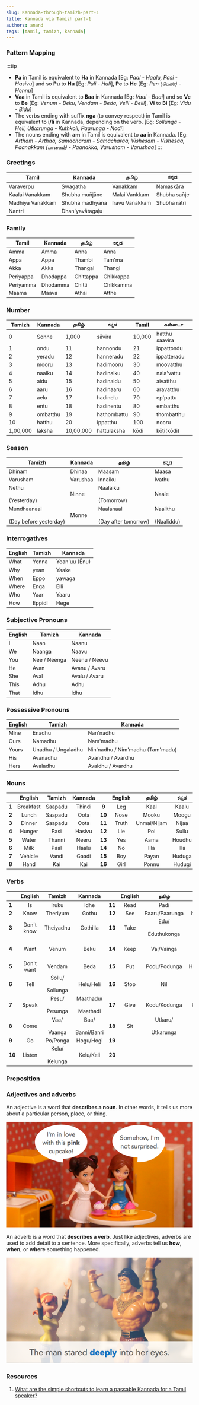 ```yaml
---
slug: Kannada-through-tamizh-part-1
title: Kannada via Tamizh part-1
authors: anand
tags: [tamil, tamizh, kannada]
---
```


<!-- import Highlight from '@site/src/components/Highlight'; -->

<!-- <Highlight color='#800031' highlight='fg' fontWeight='bold'> ECMA International</Highlight>  -->

### Pattern Mapping

:::tip
* **Pa** in Tamil is equivalent to **Ha** in Kannada [Eg: *Paal - Haalu, Pasi - Hasivu*] and so **Pu** to **Hu** [Eg: *Puli - Huli*], **Pe** to **He** [Eg: *Pen (பெண்) - Hennu*]
* **Vaa** in Tamil is equivalent to **Baa** in Kannada [Eg: *Vaai - Baai*] and so **Ve** to **Be** [Eg: *Venum - Beku, Vendam - Beda, Velli - Belli*], **Vi** to **Bi** [Eg: *Vidu - Bidu*]
* The verbs ending with suffix **nga** (to convey respect) in Tamil is equivalent to **i/li** in Kannada, depending on the verb. [Eg: *Sollunga - Heli, Utkarunga - Kuthkoli, Paarunga - Nodi*]
* The nouns ending with **am** in Tamil is equivalent to **aa** in Kannada. [Eg: *Artham - Arthaa, Samacharam - Samacharaa, Vishesam - Vishesaa, Paanakkam (பானகம்) - Paanakka, Varusham - Varushaa*]
:::

<!--truncate-->

### Greetings

| **Tamil**        | **Kannada**     | **தமிழ்**     | **ಕನ್ನಡ**    |
|------------------|-----------------|----------------|--------------|
| Varaverpu        | Swagatha        | Vanakkam       | Namaskāra    |
| Kaalai Vanakkam  | Shubha mun̄jāne  | Malai Vankkam  | Shubha san̄je |
| Madhiya Vanakkam | Shubha madhyāna | Iravu Vanakkam | Shubha rātri |
| Nantri           | Dhan'yavātagaḷu |                |              |

### Family

| **Tamil** |     **Kannada** |**தமிழ்** | **ಕನ್ನಡ** |
|-----------|-----------------|-----------|-----------|
| Amma      | Amma            | Anna      | Anna      |
| Appa      | Appa            | Thambi    | Tam'ma    |
| Akka      | Akka            | Thangai   | Thangi    |
| Periyappa | Dhodappa        | Chittappa | Chikkappa |
| Periyamma | Dhodamma        | Chitti    | Chikkamma |
| Maama     | Maava           | Athai     | Atthe     |

### Number

| **Tamizh** | **Kannada**     | **தமிழ்**| **ಕನ್ನಡ**   | **Tamil** | **கன்னடா**   |
|------------|-----------------|-----------|-------------|-----------|------------------|
| 0          | Sonne           | 1,000     | sāvira      | 10,000    | hatthu   saavira |
| 1          | ondu            | 11        | hannondu    | 21        | ippattondu       |
| 2          | yeradu          | 12        | hanneradu   | 22        | ippatteradu      |
| 3          | mooru           | 13        | hadimooru   | 30        | moovatthu        |
| 4          | naalku          | 14        | hadinalku   | 40        | nala'vattu       |
| 5          | aidu            | 15        | hadinaidu   | 50        | aivatthu         |
| 6          | aaru            | 16        | hadinaaru   | 60        | aravatthu        |
| 7          | aelu            | 17        | hadinelu    | 70        | ep'pattu         |
| 8          | entu            | 18        | hadinentu   | 80        | embatthu         |
| 9          | ombatthu        | 19        | hathombattu | 90        | thombatthu       |
| 10         | hatthu          | 20        | ippatthu    | 100       | nooru            |
| 1,00,000   | laksha          | 10,00,000 | hattulaksha | kōdi      | kōṭi(kōdi)       |

### Season

| **Tamizh**                            | **Kannada**        | **தமிழ்**                        | **ಕನ್ನಡ**             |
|---------------------------------------|--------------------|-----------------------------------|------------------------|
| Dhinam                                | Dhinaa             | Maasam                            | Maasa                  |
| Varusham                              | Varushaa           | Innaiku                           | Ivathu                 |
| Nethu<br></br>(Yesterday)             | Ninne              | Naalaiku<br></br>(Tomorrow)        | Naale                 |
| Mundhaanaal<br></br>(Day before yesterday) | Monne              | Naalanaal<br></br>(Day after tomorrow) | Naalithu<br></br>(Naaliddu) |

### Interrogatives

| **English** | **Tamizh** | **Kannada**     |
|-------------|------------|-----------------|
| What        | Yenna      | Yean'uu (Ēnu)   |
| Why         | yean       | Yaake           |
| When        | Eppo       | yawaga          |
| Where       | Enga       | Elli            |
| Who         | Yaar       | Yaaru           |
| How         | Eppidi     | Hege            |

### Subjective Pronouns

| **English** | **Tamizh**   |     **Kannada** |
|-------------|--------------|-----------------|
| I           | Naan         | Naanu           |
| We          | Naanga       | Naavu           |
| You         | Nee / Neenga | Neenu / Neevu   |
| He          | Avan         | Avanu / Avaru   |
| She         | Aval         | Avalu / Avaru   |
| This        | Adhu         | Adhu            |
| That        | Idhu         | Idhu            |

### Possessive Pronouns

| **English** | **Tamizh**         | **Kannada**                      |
|-------------|--------------------|----------------------------------|
| Mine        | Enadhu             | Nan'nadhu                        |
| Ours        | Namadhu            | Nam'madhu                        |
| Yours       | Unadhu / Ungaladhu | Nin'nadhu / Nim'madhu (Tam'madu) |
| His         | Avanadhu           | Avandhu / Avardhu                |
| Hers        | Avaladhu           | Avaldhu / Avardhu                |

### Nouns

|       | **English** | **Tamizh** | **Kannada** |        | **English** |   **தமிழ்**  | **ಕನ್ನಡ** |
|-------|:-----------:|:----------:|:-----------:|:------:|:-----------:|:-----------:|:--------:|
| **1** | Breakfast   | Saapadu    | Thindi      | **9**  | Leg         | Kaal        | Kaalu    |
| **2** | Lunch       | Saapadu    | Oota        | **10** | Nose        | Mooku       | Moogu    |
| **3** | Dinner      | Saapadu    | Oota        | **11** | Truth       | Unmai/Nijam | Nijaa    |
| **4** | Hunger      | Pasi       | Hasivu      | **12** | Lie         | Poi         | Sullu    |
| **5** | Water       | Thanni     | Neeru       | **13** | Yes         | Aama        | Houdhu   |
| **6** | Milk        | Paal       | Haalu       | **14** | No          | Illa        | Illa     |
| **7** | Vehicle     | Vandi      | Gaadi       | **15** | Boy         | Payan       | Huduga   |
| **8** | Hand        | Kai        | Kai         | **16** | Girl        | Ponnu       | Hudugi   |

### Verbs

|        | **English** |     **Tamizh**     |      **Kannada**      |        | **English** |       **தமிழ்**       |        **ಕನ್ನಡ**       |
|--------|:-----------:|:------------------:|:---------------------:|:------:|:-----------:|:--------------------:|:---------------------:|
| **1**  | Is          | Iruku              | Idhe                  | **11** | Read        | Padi                 | Odhu                  |
| **2**  | Know        | Theriyum           | Gothu                 | **12** | See         | Paaru/Paarunga       | Nodu/Nodi             |
| **3**  | Don't know  | Theiyadhu          | Gothilla              | **13** | Take        | Edu/<br></br>Eduthukonga  | Tago/<br></br>Tagoli       |
| **4**  | Want        | Venum              | Beku                  | **14** | Keep        | Vai/Vainga           | Irisiko/<br></br>Irisikoli |
| **5**  | Don't want  | Vendam             | Beda                  | **15** | Put         | Podu/Podunga         | Haaku/Haaki           |
| **6**  | Tell        | Sollu/<br></br>Sollunga | Helu/Heli             | **16** | Stop        | Nil                  | Nillu                 |
| **7**  | Speak       | Pesu/<br></br>Pesunga   | Maathadu/<br></br>Maathadi | **17** | Give        | Kodu/Kodunga         | Kodu/Kodi             |
| **8**  | Come        | Vaa/<br></br>Vaanga     | Baa/<br></br>Banni/Banri   | **18** | Sit         | Utkaru/<br></br>Utkarunga | Kuthko/<br></br>Kuthkoli   |
| **9**  | Go          | Po/Ponga           | Hogu/Hogi             | **19** |             |                      |                       |
| **10** | Listen      | Kelu/<br></br>Kelunga   | Kelu/Keli             | **20** |             |                      |                       |

### Preposition

### Adjectives and adverbs
An adjective is a word that **describes a noun**. In other words, it tells us more about a particular person, place, or thing.

![chicken or egg](./adj_cupcake3.png)

An adverb is a word that **describes a verb**. Just like adjectives, adverbs are used to add detail to a sentence. More specifically, adverbs tell us **how**, **when**, or **where** something happened.

![chicken or egg](./adj_deeply.png)

### Resources

1. [What are the simple shortcuts to learn a passable Kannada for a Tamil speaker?](https://www.quora.com/What-are-the-simple-shortcuts-to-learn-a-passable-Kannada-for-a-Tamil-speaker)
